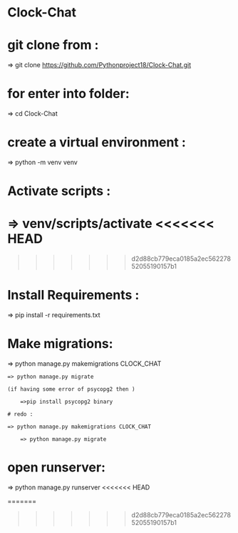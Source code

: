 # Clock-Chat

# git clone from :

=> git clone https://github.com/Pythonproject18/Clock-Chat.git

# for enter into folder:

=> cd Clock-Chat

# create a virtual environment :

=> python -m venv venv

# Activate scripts :

=> venv/scripts/activate
<<<<<<< HEAD
=======

>>>>>>> d2d88cb779eca0185a2ec56227852055190157b1
# Install Requirements :

=> pip install -r requirements.txt

# Make migrations:

=> python manage.py makemigrations CLOCK_CHAT

    => python manage.py migrate

    (if having some error of psycopg2 then )

        =>pip install psycopg2 binary

    # redo :

    => python manage.py makemigrations CLOCK_CHAT

        => python manage.py migrate

# open runserver:

=> python manage.py runserver
<<<<<<< HEAD

=======
>>>>>>> d2d88cb779eca0185a2ec56227852055190157b1
